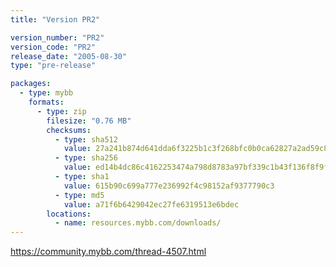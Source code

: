 ```yaml
---
title: "Version PR2"

version_number: "PR2"
version_code: "PR2"
release_date: "2005-08-30"
type: "pre-release"

packages:
  - type: mybb
    formats:
      - type: zip
        filesize: "0.76 MB"
        checksums:
          - type: sha512
            value: 27a241b874d641dda6f3225b1c3f268bfc0b0ca62827a2ad59c8c55d1a363bef092afebe2506f6e9adb5a3afa4b8b527823e6901c8609846bae1487d1cf9acd3
          - type: sha256
            value: ed14b4dc86c4162253474a798d8783a97bf339c1b43f136f8f9ff853f8de9501
          - type: sha1
            value: 615b90c699a777e236992f4c98152af9377790c3
          - type: md5
            value: a71f6b6429042ec27fe6319513e6bdec
        locations:
          - name: resources.mybb.com/downloads/
---
```


<https://community.mybb.com/thread-4507.html>

